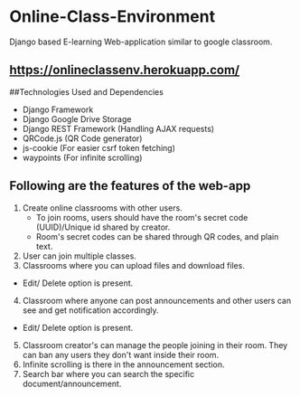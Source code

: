 # Online-Class-Environment
Django based E-learning Web-application similar to google classroom.

## https://onlineclassenv.herokuapp.com/

##Technologies Used and Dependencies
* Django Framework
* Django Google Drive Storage
* Django REST Framework (Handling AJAX requests)
* QRCode.js (QR Code generator)
* js-cookie (For easier csrf token fetching)
* waypoints (For infinite scrolling)

## Following are the features of the web-app

1. Create online classrooms with other users.
    * To join rooms, users should have the room's secret code (UUID)/Unique id shared by creator.
    * Room's secret codes can be shared through QR codes, and plain text.
2. User can join multiple classes.
3. Classrooms where you can upload files and download files.
  * Edit/ Delete option is present.
4. Classroom where anyone can post announcements and  other users can  see and get notification accordingly.
  * Edit/ Delete option is present.
5. Classroom creator's can manage the people joining in their room. They can ban any users they don't want inside their room.
6. Infinite scrolling is there in the announcement section.
7. Search bar where you can search the specific document/announcement.



